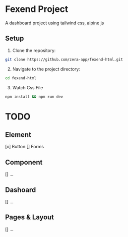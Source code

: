 # Fexend Project

A dashboard project using tailwind css, alpine js

## Setup

1. Clone the repository:

```bash
git clone https://github.com/zera-app/fexend-html.git
```

2. Navigate to the project directory:

```bash
cd fexend-html
```

3. Watch Css File

```bash
npm install && npm run dev
```

# TODO

## Element

[x] Button
[] Forms

## Component

[] ...

## Dashoard

[] ...

## Pages & Layout

[] ...
